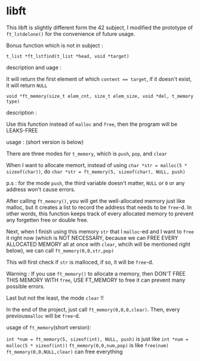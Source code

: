 # libft

This libft is slightly different form the 42 subject, I modified the prototype of ```ft_lstdelone()``` for the convenience of future usage.

Bonus function which is not in subject :

```t_list *ft_lstfind(t_list *head, void *target)```

description and uage : 

It will return the first element of which ```content == target```, if it doesn't exist, it will return ```NULL```

```void *ft_memory(size_t elem_cnt, size_t elem_size, void *del, t_memory type)```

description : 

Use this function instead of ```malloc``` and ```free```, then the program will be LEAKS-FREE

usage : (short version is below)

There are three modes for ```t_memory```, which is ```push```, ```pop```, and ```clear```

When I want to allocate memort, instead of using ```char *str = malloc(5 * sizeof(char))```, do ```char *str = ft_memory(5, sizeof(char), NULL, push)```

p.s : for the mode ```push```, the third variable doesn't matter, ```NULL``` or ```0``` or any address won't cause errors.

After calling ```ft_memory()```, you will get the well-allocated memory just like malloc, but it creates a list to record the address that needs to be ```free```-d. In other words, this function keeps track of every allocated memory to prevent any forgetten free or double free.



Next, when I finish using this memory ```str``` that I ```malloc```-ed and I want to ```free``` it right now (which is NOT NECESSARY, because we can FREE EVERY ALLOCATED MEMORY all at once with ```clear```, whcih will be mentioned right below), we can call ```ft_memory(0,0,str,pop)```

This will first check if ```str``` is malloced, if so, it will be ```free```-d.

Warning : If you use ```ft_memory()``` to allocate a memory, then DON'T FREE THIS MEMORY WITH ```free```, USE FT_MEMORY to free it can prevent many possible errors.



Last but not the least, the mode ```clear``` !! 

In the end of the project, just call ```ft_memory(0,0,0,clear)```. Then, every previous```malloc``` will be ```free```-d.



usage of ```ft_memory```(short version): 

```int *num = ft_memory(5, sizeof(int), NULL, push)``` is just like ```int *num = malloc(5 * sizeof(int))```
```ft_memory(0,0,num,pop)``` is like ```free(num)```
```ft_memory(0,0,NULL,clear)``` can free everything
